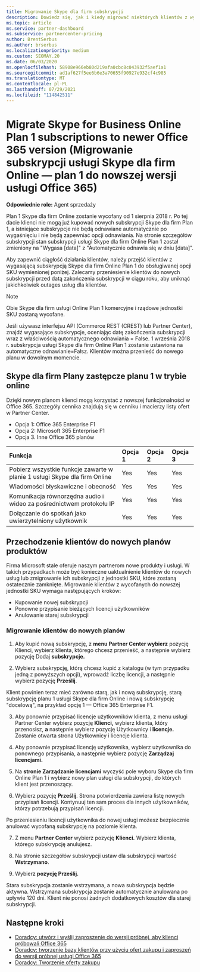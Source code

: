 ```yaml
---
title: Migrowanie Skype dla firm subskrypcji
description: Dowiedz się, jak i kiedy migrować niektórych klientów z wygasającą subskrypcją Skype dla firm Online (plan 1) do nowych Office 365 wersji.
ms.topic: article
ms.service: partner-dashboard
ms.subservice: partnercenter-pricing
author: BrentSerbus
ms.author: brserbus
ms.localizationpriority: medium
ms.custom: SEOMAY.20
ms.date: 06/03/2020
ms.openlocfilehash: 58908e966eb80d219afa0cbc8c043932f5aef1a1
ms.sourcegitcommit: ad1af627f5ee6b6e3a70655f90927e932cf4c985
ms.translationtype: MT
ms.contentlocale: pl-PL
ms.lasthandoff: 07/29/2021
ms.locfileid: "114842511"
---
```

# <a name="migrate-skype-for-business-online-plan-1-subscriptions-to-newer-office-365-versions"></a>Migrate Skype for Business Online Plan 1 subscriptions to newer Office 365 version (Migrowanie subskrypcji usługi Skype dla firm Online — plan 1 do nowszej wersji usługi Office 365)

**Odpowiednie role:** Agent sprzedaży

Plan 1 Skype dla firm Online zostanie wycofany od 1 sierpnia 2018 r. Po tej dacie klienci nie mogą już kupować nowych subskrypcji Skype dla firm Plan 1, a istniejące subskrypcje nie będą odnawiane automatycznie po wygaśnięciu i nie będą zapewniać opcji odnawiania. Na stronie szczegółów subskrypcji stan subskrypcji usługi Skype dla firm Online Plan 1 został zmieniony na "Wygasa [data]" z "Automatycznie odnawia się w dniu [data]".  

Aby zapewnić ciągłość działania klientów, należy przejść klientów z wygasającą subskrypcją Skype dla firm Online Plan 1 do obsługiwanej opcji SKU wymienionej poniżej. Zalecamy przeniesienie klientów do nowych subskrypcji przed datą zakończenia subskrypcji w ciągu roku, aby uniknąć jakichkolwiek outages usług dla klientów. 

>[!NOTE]
>Obie Skype dla firm usługi Online Plan 1 komercyjne i rządowe jednostki SKU zostaną wycofane.

Jeśli używasz interfejsu API (Commerce REST (CREST) lub Partner Center), znajdź wygasające subskrypcje, oceniając datę zakończenia subskrypcji wraz z właściwością automatycznego odnawiania = False. 1 września 2018 r. subskrypcja usługi Skype dla firm Online Plan 1 zostanie ustawiona na automatyczne odnawianie=Fałsz. Klientów można przenieść do nowego planu w dowolnym momencie. 

## <a name="skype-for-business-online-plan-1-replacement-plans"></a>Skype dla firm Plany zastępcze planu 1 w trybie online

Dzięki nowym planom klienci mogą korzystać z nowszej funkcjonalności w Office 365. Szczegóły cennika znajdują się w cenniku i macierzy listy ofert w Partner Center. 

- Opcja 1: Office 365 Enterprise F1
- Opcja 2: Microsoft 365 Enterprise F1
- Opcja 3. Inne Office 365 planów

|**Funkcja**    |**Opcja 1**   |**Opcja 2**   |**Opcja 3**   |
|:-----------------|:-----------------|:-------------|:------------|
|Pobierz wszystkie funkcje zawarte w planie 1 usługi Skype dla firm Online|Yes   |Yes   |Yes   |
|Wiadomości błyskawiczne i obecność |Yes   |Yes   |Yes   |
|Komunikacja równorzędna audio i wideo za pośrednictwem protokołu IP|Yes   |Yes   |Yes   
|Dołączanie do spotkań jako uwierzytelniony użytkownik| Yes   |Yes   |Yes   |

## <a name="transition-customers-to-new-product-plans"></a>Przechodzenie klientów do nowych planów produktów

Firma Microsoft stale oferuje naszym partnerom nowe produkty i usługi. W takich przypadkach może być konieczne uaktualnienie klientów do nowych usług lub zmigrowanie ich subskrypcji z jednostki SKU, które zostaną ostatecznie zamknięte. Migrowanie klientów z wycofanych do nowszej jednostki SKU wymaga następujących kroków:

- Kupowanie nowej subskrypcji
- Ponowne przypisanie bieżących licencji użytkowników
- Anulowanie starej subskrypcji

### <a name="migrate-your-customers-to-new-plans"></a>Migrowanie klientów do nowych planów

1. Aby kupić nową subskrypcję, z **menu Partner Center wybierz** pozycję Klienci, wybierz klienta, którego chcesz przenieść, a następnie wybierz pozycję Dodaj **subskrypcje.** 

2. Wybierz subskrypcję, którą chcesz kupić z katalogu (w tym przypadku jedną z powyższych opcji), wprowadź liczbę licencji, a następnie wybierz pozycję **Prześlij**. 

Klient powinien teraz mieć zarówno starą, jak i nową subskrypcję, starą subskrypcję planu 1 usługi Skype dla firm Online i nową subskrypcję "docelową", na przykład opcję 1 — Office 365 Enterprise F1.

3. Aby ponownie przypisać licencje użytkowników klienta, z menu usługi Partner Center wybierz pozycję **Klienci,** wybierz klienta, który przenosisz, **a** następnie wybierz pozycję Użytkownicy i **licencje.** Zostanie otwarta strona Użytkownicy i licencje klienta.

4. Aby ponownie przypisać licencję użytkownika, wybierz użytkownika do ponownego przypisania, a następnie wybierz pozycję **Zarządzaj licencjami.**

5. Na **stronie Zarządzanie licencjami** wyczyść pole wyboru Skype dla firm Online Plan 1 i wybierz nowy plan usługi dla subskrypcji, do których klient jest przenoszący.

6. Wybierz pozycję **Prześlij**. Strona potwierdzenia zawiera listę nowych przypisań licencji. Kontynuuj ten sam proces dla innych użytkowników, którzy potrzebują przypisań licencji.

Po przeniesieniu licencji użytkownika do nowej usługi możesz bezpiecznie anulować wycofaną subskrypcję na poziomie klienta.

7. Z menu **Partner Center** wybierz pozycję **Klienci.** Wybierz klienta, którego subskrypcję anulujesz.

8. Na stronie szczegółów subskrypcji ustaw dla subskrypcji wartość **Wstrzymano**.

9. Wybierz **pozycję Prześlij.**

Stara subskrypcja zostanie wstrzymana, a nowa subskrypcja będzie aktywna. Wstrzymana subskrypcja zostanie automatycznie anulowana po upływie 120 dni. Klient nie ponosi żadnych dodatkowych kosztów dla starej subskrypcji.

## <a name="next-steps"></a>Następne kroki

- [Doradcy: utwórz i wyślij zaproszenie do wersji próbnej, aby klienci próbowali Office 365](advisors-create-a-trial-invitation.md)
- [Doradcy: tworzenie bazy klientów przy użyciu ofert zakupu i zaproszeń do wersji próbnej usługi Office 365](advisors-build-your-business.md)
- [Doradcy: Tworzenie oferty zakupu](advisor-create-a-purchase-offer.md)
